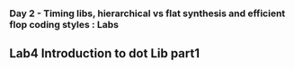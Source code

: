 ### Day 2 - Timing libs, hierarchical vs flat synthesis and efficient flop coding styles : Labs


## Lab4 Introduction to dot Lib part1
